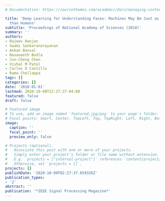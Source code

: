 ```yaml
---
# Documentation: https://sourcethemes.com/academic/docs/managing-content/

title: 'Deep Learning for Understanding Faces: Machines May Be Just as Good, or Better,
  than Humans'
subtitle: 'Proceedings of National Academy of Sciences (2018)'
summary: ''
authors:
- Rajeev Ranjan
- Swami Sankaranarayanan
- Ankan Bansal
- Navaneeth Bodla
- Jun-Cheng Chen
- Vishal M Patel
- Carlos D Castillo
- Rama Chellappa
tags: []
categories: []
date: '2018-01-01'
lastmod: 2020-10-08T22:27:37-04:00
featured: false
draft: false

# Featured image
# To use, add an image named `featured.jpg/png` to your page's folder.
# Focal points: Smart, Center, TopLeft, Top, TopRight, Left, Right, BottomLeft, Bottom, BottomRight.
image:
  caption: ''
  focal_point: ''
  preview_only: false

# Projects (optional).
#   Associate this post with one or more of your projects.
#   Simply enter your project's folder or file name without extension.
#   E.g. `projects = ["internal-project"]` references `content/project/deep-learning/index.md`.
#   Otherwise, set `projects = []`.
projects: []
publishDate: '2020-10-09T02:27:37.659326Z'
publication_types:
- '2'
abstract: ''
publication: '*IEEE Signal Processing Magazine*'
---
```

